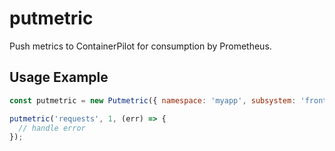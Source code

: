 # putmetric
Push metrics to ContainerPilot for consumption by Prometheus.

## Usage Example

```js
const putmetric = new Putmetric({ namespace: 'myapp', subsystem: 'frontend'});

putmetric('requests', 1, (err) => {
  // handle error
});
```
